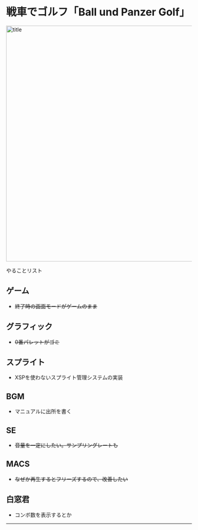 # 戦車でゴルフ「Ball und Panzer Golf」 
 <img width="640" alt="title" src="https://github.com/kata68k/X68000/edit/master/Material/202306072325350729.png">

やることリスト  
## ゲーム
* ~~終了時の画面モードがゲームのまま~~

## グラフィック
* ~~0番パレットがゴミ~~

## スプライト
* XSPを使わないスプライト管理システムの実装

## BGM
* マニュアルに出所を書く  

## SE
* ~~音量を一定にしたい。サンプリングレートも~~

## MACS
* ~~なぜか再生するとフリーズするので、改善したい~~

## 白窓君
* コンボ数を表示するとか

---
